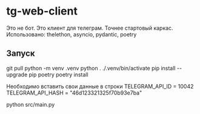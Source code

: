 # tg-web-client
Это не бот. Это клиент для телеграм. Точнее стартовый каркас.
Использовано: thelethon, asyncio, pydantic, poetry

## Запуск

git pull
python -m venv .venv
python . ./.venv/bin/activate
pip install --upgrade pip poetry
poetry install

Необходимо вставить свои данные в строки 
TELEGRAM_API_ID = 10042
TELEGRAM_API_HASH = "46d123321325f70b93e7ba"

python src/main.py
